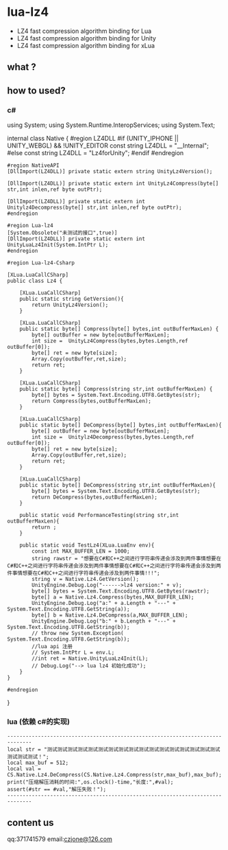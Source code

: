 # lua-lz4
* LZ4 fast compression algorithm binding for Lua 
* LZ4 fast compression algorithm binding for Unity
* LZ4 fast compression algorithm binding for xLua

## what ?


## how to used?
### c#
using System;
using System.Runtime.InteropServices;
using System.Text;

internal class Native {
	#region LZ4DLL
	#if (UNITY_IPHONE || UNITY_WEBGL) && !UNITY_EDITOR
	const string LZ4DLL = "__Internal";
	#else
	const string LZ4DLL = "Lz4forUnity";
	#endif
	#endregion
	
	#region NativeAPI
	[DllImport(LZ4DLL)] private static extern string UnityLz4Version();

	[DllImport(LZ4DLL)] private static extern int UnityLz4Compress(byte[] str,int inlen,ref byte outPtr);

	[DllImport(LZ4DLL)] private static extern int Unitylz4Decompress(byte[] str,int inlen,ref byte outPtr);
	#endregion

	#region Lua-lz4
	[System.Obsolete("未测试的接口",true)]
	[DllImport(LZ4DLL)] private static extern int UnityLuaLz4Init(System.IntPtr L);
	#endregion

	#region Lua-lz4-Csharp 

	[XLua.LuaCallCSharp]
	public class Lz4 {

		[XLua.LuaCallCSharp]
		public static string GetVersion(){
			return UnityLz4Version();
		}

		[XLua.LuaCallCSharp]
		public static byte[] Compress(byte[] bytes,int outBufferMaxLen) {
			byte[] outBuffer = new byte[outBufferMaxLen];
			int size =  UnityLz4Compress(bytes,bytes.Length,ref outBuffer[0]);
			byte[] ret = new byte[size];
			Array.Copy(outBuffer,ret,size);
			return ret;
		}

		[XLua.LuaCallCSharp]
		public static byte[] Compress(string str,int outBufferMaxLen) {
			byte[] bytes = System.Text.Encoding.UTF8.GetBytes(str);
			return Compress(bytes,outBufferMaxLen);
		}

		[XLua.LuaCallCSharp]
		public static byte[] DeCompress(byte[] bytes,int outBufferMaxLen){
           	byte[] outBuffer = new byte[outBufferMaxLen];
			int size =  Unitylz4Decompress(bytes,bytes.Length,ref outBuffer[0]);
			byte[] ret = new byte[size];
			Array.Copy(outBuffer,ret,size);
			return ret;
		}

		[XLua.LuaCallCSharp]
		public static byte[] DeCompress(string str,int outBufferMaxLen){
           	byte[] bytes = System.Text.Encoding.UTF8.GetBytes(str);
			return DeCompress(bytes,outBufferMaxLen);
		}

		public static void PerformanceTesting(string str,int outBufferMaxLen){
           	return ;
		}

	    public static void TestLz4(XLua.LuaEnv env){
			const int MAX_BUFFER_LEN = 1000;
			string rawstr = "想要在C#和C++之间进行字符串传递会涉及到两件事情想要在C#和C++之间进行字符串传递会涉及到两件事情想要在C#和C++之间进行字符串传递会涉及到两件事情想要在C#和C++之间进行字符串传递会涉及到两件事情!!!";
			string v = Native.Lz4.GetVersion();
			UnityEngine.Debug.Log("------>lz4 version:" + v);
			byte[] bytes = System.Text.Encoding.UTF8.GetBytes(rawstr);
			byte[] a = Native.Lz4.Compress(bytes,MAX_BUFFER_LEN);
			UnityEngine.Debug.Log("a:" + a.Length + "---" + System.Text.Encoding.UTF8.GetString(a));
			byte[] b = Native.Lz4.DeCompress(a,MAX_BUFFER_LEN);
			UnityEngine.Debug.Log("b:" + b.Length + "---" + System.Text.Encoding.UTF8.GetString(b));
			// throw new System.Exception( System.Text.Encoding.UTF8.GetString(b));
			//lua api 注册
			// System.IntPtr L = env.L;
			//int ret = Native.UnityLuaLz4Init(L);
			// Debug.Log("--> lua lz4 初始化成功");
		}
	}

	#endregion
}
### lua (依赖 c#的实现)
    ------------------------------------------------------------------------------
    local str = "测试测试测试测试测试测试测试测试测试测试测试测试测试测试测试测试测试测试测试测试！";
    local max_buf = 512;
    local val = CS.Native.Lz4.DeCompress(CS.Native.Lz4.Compress(str,max_buf),max_buf);
    print("压缩解压消耗的时间:",os.clock()-time,"长度:",#val);
    assert(#str == #val,"解压失败！");
    ------------------------------------------------------------------------------

## content us
qq:371741579
email:czjone@126.com
